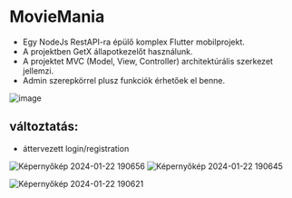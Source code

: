 # MovieMania

- Egy NodeJs RestAPI-ra épülő komplex Flutter mobilprojekt.
- A projektben GetX állapotkezelőt használunk.
- A projektet MVC (Model, View, Controller) architektúrális szerkezet jellemzi.
- Admin szerepkörrel plusz funkciók érhetőek el benne.

![image](https://github.com/vellt/movie_mania_flutter_getx/assets/61885011/4ffae4ee-1670-4b3f-836b-b8fa604a868d)

## változtatás:
- áttervezett login/registration



![Képernyőkép 2024-01-22 190656](https://github.com/vellt/movie_mania_flutter_getx/assets/61885011/78048493-d056-4ff8-8e58-2e5c3510ff02)
![Képernyőkép 2024-01-22 190645](https://github.com/vellt/movie_mania_flutter_getx/assets/61885011/ac3b0174-3fef-4289-a000-4dd38c1e4d6d)

![Képernyőkép 2024-01-22 190621](https://github.com/vellt/movie_mania_flutter_getx/assets/61885011/7a6a6039-9988-44fb-8fee-26226dce4242)

